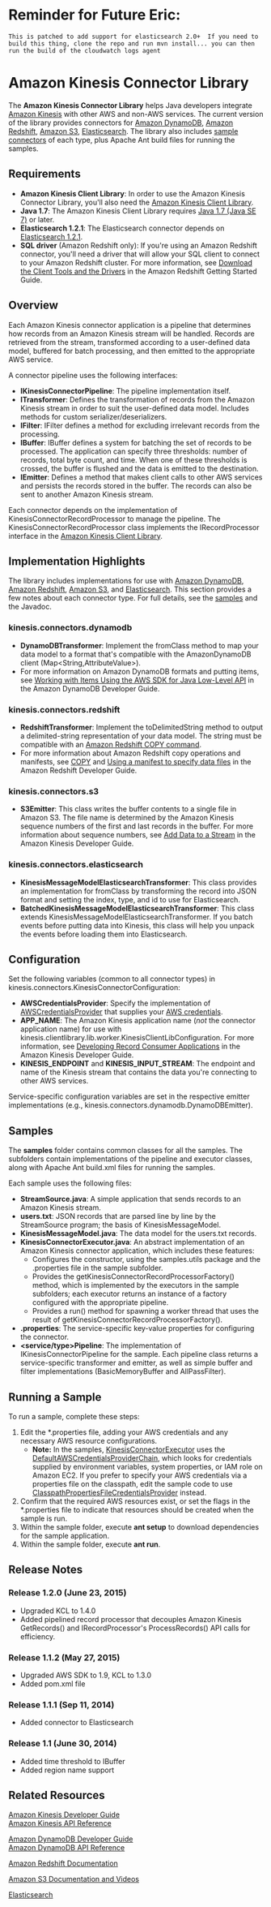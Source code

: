 # Reminder for Future Eric: 

    This is patched to add support for elasticsearch 2.0+  If you need to build this thing, clone the repo and run mvn install... you can then run the build of the cloudwatch logs agent

# Amazon Kinesis Connector Library

The **Amazon Kinesis Connector Library** helps Java developers integrate [Amazon Kinesis][aws-kinesis] with other AWS and non-AWS services. The current version of the library provides connectors for [Amazon DynamoDB][aws-dynamodb], [Amazon Redshift][aws-redshift], [Amazon S3][aws-s3], [Elasticsearch][Elasticsearch]. The library also includes [sample connectors](#samples) of each type, plus Apache Ant build files for running the samples.

## Requirements

 + **Amazon Kinesis Client Library**: In order to use the Amazon Kinesis Connector Library, you'll also need the [Amazon Kinesis Client Library](https://github.com/awslabs/amazon-kinesis-client). 
 + **Java 1.7**: The Amazon Kinesis Client Library requires [Java 1.7 (Java SE 7)](http://www.oracle.com/technetwork/java/javase/overview/index.html) or later.
 + **Elasticsearch 1.2.1**: The Elasticsearch connector depends on [Elasticsearch 1.2.1][Elasticsearch].
 + **SQL driver** (Amazon Redshift only): If you're using an Amazon Redshift connector, you'll need a driver that will allow your SQL client to connect to your Amazon Redshift cluster. For more information, see [Download the Client Tools and the Drivers](http://docs.aws.amazon.com/redshift/latest/gsg/before-you-begin.html#getting-started-download-tools) in the Amazon Redshift Getting Started Guide.

## Overview

Each Amazon Kinesis connector application is a pipeline that determines how records from an Amazon Kinesis stream will be handled. Records are retrieved from the stream, transformed according to a user-defined data model, buffered for batch processing, and then emitted to the appropriate AWS service.

A connector pipeline uses the following interfaces:

+ **IKinesisConnectorPipeline**: The pipeline implementation itself.
+ **ITransformer**: Defines the transformation of records from the Amazon Kinesis stream in order to suit the user-defined data model. Includes methods for custom serializer/deserializers.
+ **IFilter**: IFilter defines a method for excluding irrelevant records from the processing.
+ **IBuffer**: IBuffer defines a system for batching the set of records to be processed. The application can specify three thresholds: number of records, total byte count, and time. When one of these thresholds is crossed, the buffer is flushed and the data is emitted to the destination.
+ **IEmitter**: Defines a method that makes client calls to other AWS services and persists the records stored in the buffer. The records can also be sent to another Amazon Kinesis stream.

Each connector depends on the implementation of KinesisConnectorRecordProcessor to manage the pipeline. The KinesisConnectorRecordProcessor class implements the IRecordProcessor interface in the [Amazon Kinesis Client Library](https://github.com/awslabs/amazon-kinesis-client/).

## Implementation Highlights

The library includes implementations for use with [Amazon DynamoDB][aws-dynamodb], [Amazon Redshift][aws-redshift], [Amazon S3][aws-s3], and [Elasticsearch][Elasticsearch]. This section provides a few notes about each connector type. For full details, see the [samples](#samples) and the Javadoc.

### kinesis.connectors.dynamodb

+ **DynamoDBTransformer**: Implement the fromClass method to map your data model to a format that's compatible with the AmazonDynamoDB client (Map&lt;String,AttributeValue&gt;). 
+ For more information on Amazon DynamoDB formats and putting items, see [Working with Items Using the AWS SDK for Java Low-Level API](http://docs.aws.amazon.com/amazondynamodb/latest/developerguide/LowLevelJavaItemCRUD.html#PutLowLevelAPIJava) in the Amazon DynamoDB Developer Guide.

### kinesis.connectors.redshift

+ **RedshiftTransformer**: Implement the toDelimitedString method to output a delimited-string representation of your data model. The string must be compatible with an [Amazon Redshift COPY command](http://docs.aws.amazon.com/redshift/latest/dg/r_COPY.html#r_COPY-copy-from-amazon-s3-synopsis).
+ For more information about Amazon Redshift copy operations and manifests, see [COPY](http://docs.aws.amazon.com/redshift/latest/dg/r_COPY.html#r_COPY-copy-from-amazon-s3-synopsis) and [Using a manifest to specify data files](http://docs.aws.amazon.com/redshift/latest/dg/loading-data-files-using-manifest.html) in the Amazon Redshift Developer Guide.

### kinesis.connectors.s3 

+ **S3Emitter**: This class writes the buffer contents to a single file in Amazon S3. The file name is determined by the Amazon Kinesis sequence numbers of the first and last records in the buffer. For more information about sequence numbers, see [Add Data to a Stream](http://docs.aws.amazon.com/kinesis/latest/dev/kinesis-using-api-java.html#kinesis-using-api-java-add-data-to-stream) in the Amazon Kinesis Developer Guide.

### kinesis.connectors.elasticsearch

+ **KinesisMessageModelElasticsearchTransformer**: This class provides an implementation for fromClass by transforming the record into JSON format and setting the index, type, and id to use for Elasticsearch.
+ **BatchedKinesisMessageModelElasticsearchTransformer**: This class extends KinesisMessageModelElasticsearchTransformer. If you batch events before putting data into Kinesis, this class will help you unpack the events before loading them into Elasticsearch.

 
## Configuration

Set the following variables (common to all connector types) in kinesis.connectors.KinesisConnectorConfiguration:

+ **AWSCredentialsProvider**: Specify the implementation of [AWSCredentialsProvider](http://docs.aws.amazon.com/AWSJavaSDK/latest/javadoc/com/amazonaws/auth/AWSCredentialsProvider.html) that supplies your [AWS credentials](http://docs.aws.amazon.com/general/latest/gr/aws-security-credentials.html).
+ **APP_NAME**: The Amazon Kinesis application name (*not* the connector application name) for use with kinesis.clientlibrary.lib.worker.KinesisClientLibConfiguration. For more information, see [Developing Record Consumer Applications](http://docs.aws.amazon.com/kinesis/latest/dev/kinesis-record-processor-app.html) in the Amazon Kinesis Developer Guide.
+ **KINESIS_ENDPOINT** and **KINESIS_INPUT_STREAM**: The endpoint and name of the Kinesis stream that contains the data you're connecting to other AWS services.

Service-specific configuration variables are set in the respective emitter implementations (e.g., kinesis.connectors.dynamodb.DynamoDBEmitter).

## Samples

The **samples** folder contains common classes for all the samples. The subfolders contain implementations of the pipeline and executor classes, along with Apache Ant build.xml files for running the samples. 

Each sample uses the following files:

+ **StreamSource.java**: A simple application that sends records to an Amazon Kinesis stream.
+ **users.txt**: JSON records that are parsed line by line by the StreamSource program; the basis of KinesisMessageModel.
+ **KinesisMessageModel.java**: The data model for the users.txt records.
+ **KinesisConnectorExecutor.java**: An abstract implementation of an Amazon Kinesis connector application, which includes these features:
	+ Configures the constructor, using the samples.utils package and the .properties file in the sample subfolder.
	+ Provides the getKinesisConnectorRecordProcessorFactory() method, which is implemented by the executors in the sample subfolders; each executor returns an instance of a factory configured with the appropriate pipeline. 
	+ Provides a run() method for spawning a worker thread that uses the result of getKinesisConnectorRecordProcessorFactory(). 
+ **.properties**: The service-specific key-value properties for configuring the connector. 
+ **&lt;service/type&gt;Pipeline**: The implementation of IKinesisConnectorPipeline for the sample. Each pipeline class returns a service-specific transformer and emitter, as well as simple buffer and filter implementations (BasicMemoryBuffer and AllPassFilter).

## Running a Sample

To run a sample, complete these steps:

1. Edit the *.properties file, adding your AWS credentials and any necessary AWS resource configurations.
	+ **Note:** In the samples, [KinesisConnectorExecutor](https://github.com/awslabs/amazon-kinesis-connectors/blob/master/src/main/samples/KinesisConnectorExecutor.java) uses the [DefaultAWSCredentialsProviderChain](http://docs.aws.amazon.com/AWSJavaSDK/latest/javadoc/com/amazonaws/auth/DefaultAWSCredentialsProviderChain.html), which looks for credentials supplied by environment variables, system properties, or IAM role on Amazon EC2. If you prefer to specify your AWS credentials via a properties file on the classpath, edit the sample code to use [ClasspathPropertiesFileCredentialsProvider](http://docs.aws.amazon.com/AWSJavaSDK/latest/javadoc/com/amazonaws/auth/ClasspathPropertiesFileCredentialsProvider.html) instead.
2. Confirm that the required AWS resources exist, or set the flags in the *.properties file to indicate that resources should be created when the sample is run.
3. Within the sample folder, execute **ant setup** to download dependencies for the sample application.
4. Within the sample folder, execute **ant run**.

## Release Notes
### Release 1.2.0 (June 23, 2015)
+ Upgraded KCL to 1.4.0
+ Added pipelined record processor that decouples Amazon Kinesis GetRecords() and IRecordProcessor's ProcessRecords() API calls for efficiency.

### Release 1.1.2 (May 27, 2015)
+ Upgraded AWS SDK to 1.9, KCL to 1.3.0
+ Added pom.xml file

### Release 1.1.1 (Sep 11, 2014)
+ Added connector to Elasticsearch

### Release 1.1 (June 30, 2014)
+ Added time threshold to IBuffer
+ Added region name support

## Related Resources

[Amazon Kinesis Developer Guide](http://docs.aws.amazon.com/kinesis/latest/dev/introduction.html)  
[Amazon Kinesis API Reference](http://docs.aws.amazon.com/kinesis/latest/APIReference/Welcome.html)  

[Amazon DynamoDB Developer Guide](http://docs.aws.amazon.com/amazondynamodb/latest/developerguide/Introduction.html)   
[Amazon DynamoDB API Reference](http://docs.aws.amazon.com/amazondynamodb/latest/APIReference/)

[Amazon Redshift Documentation](http://aws.amazon.com/documentation/redshift/)

[Amazon S3 Documentation and Videos](http://aws.amazon.com/documentation/s3/)

[Elasticsearch](http://www.elasticsearch.org/)

[aws-kinesis]: http://aws.amazon.com/kinesis/
[aws-dynamodb]: http://aws.amazon.com/dynamodb/
[aws-redshift]: http://aws.amazon.com/redshift/
[aws-s3]: http://aws.amazon.com/s3/
[Elasticsearch]: http://www.elasticsearch.org/
